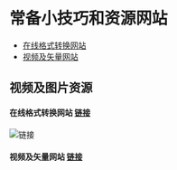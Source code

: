# 常备小技巧和资源网站
- [在线格式转换网站](#在线格式转换网站)
- [视频及矢量网站](#视频及矢量网站)

























视频及图片资源
-------------
#### 在线格式转换网站  [链接](http://www.alltoall.net/) <br/>
![链接](https://raw.githubusercontent.com/walman6/tip-skill/master/images/2019-1-14%2011-13-46.png)<br />
#### 视频及矢量网站    [链接](https://www.stockio.com/)<br />

